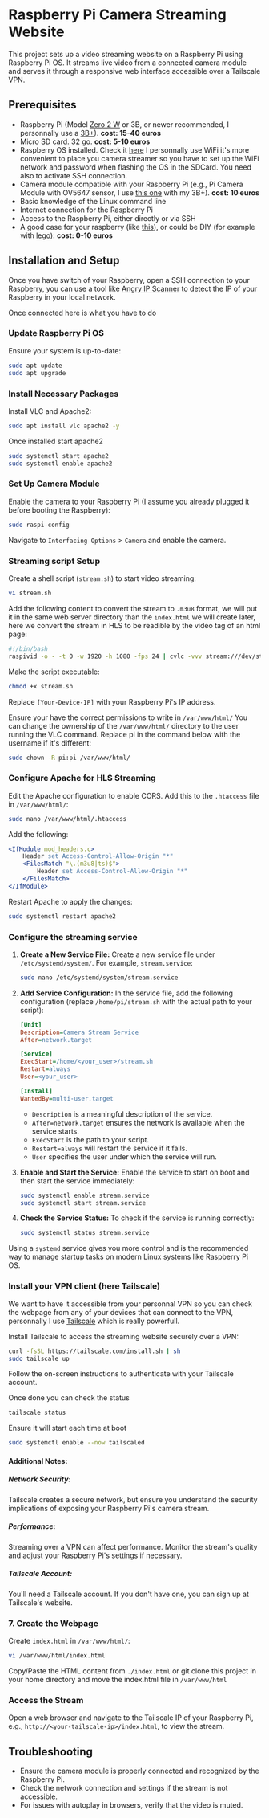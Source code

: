 # Raspberry Pi Camera Streaming Website

This project sets up a video streaming website on a Raspberry Pi using Raspberry Pi OS. It streams live video from a connected camera module and serves it through a responsive web interface accessible over a Tailscale VPN.

## Prerequisites

- Raspberry Pi (Model [Zero 2 W](https://www.raspberrypi.com/products/raspberry-pi-zero-2-w/) or 3B, or newer recommended, I personnally use a [3B+](https://www.raspberrypi.com/products/raspberry-pi-3-model-b-plus/)). **cost: 15-40 euros**
- Micro SD card. 32 go. **cost: 5-10 euros**
- Raspberry OS installed. Check it [here](https://www.raspberrypi.com/software/) I personnally use WiFi it's more convenient to place you camera streamer so you have to set up the WiFi network and password when flashing the OS in the SDCard. You need also to activate SSH connection.
- Camera module compatible with your Raspberry Pi (e.g., Pi Camera Module with OV5647 sensor, I use [this one](https://www.amazon.fr/Jun_Electronic-Module-cam%C3%A9ra-vid%C3%A9o-Raspberry/dp/B07MNR3VM8/ref=sr_1_3?__mk_fr_FR=%C3%85M%C3%85%C5%BD%C3%95%C3%91&crid=2QP16DFA23KBI&keywords=LABISTS+B01+Raspberry+Pi+Camera+Module+5M+1080P&qid=1704711471&sprefix=labists+b01+raspberry+pi+camera+module+5m+1080p%2Caps%2C99&sr=8-3) with my 3B+). **cost: 10 euros**
- Basic knowledge of the Linux command line
- Internet connection for the Raspberry Pi
- Access to the Raspberry Pi, either directly or via SSH
- A good case for your raspberry (like [this](https://www.amazon.de/-/en/dp/B07T5L5FFN?psc=1&ref=ppx_yo2ov_dt_b_product_details)), or could be DIY (for example with [lego](https://makezine.com/article/technology/raspberry-pi/lego-raspberry-pi-enclosure/)): **cost: 0-10 euros**

## Installation and Setup

Once you have switch of your Raspberry, open a SSH connection to your Raspberry, you can use a tool like [Angry IP Scanner](https://angryip.org/download/#mac) to detect the IP of your Raspberry in your local network.

Once connected here is what you have to do

### Update Raspberry Pi OS

Ensure your system is up-to-date:

```bash
sudo apt update
sudo apt upgrade
```

### Install Necessary Packages

Install VLC and Apache2:

```bash
sudo apt install vlc apache2 -y
```

Once installed start apache2

```bash
sudo systemctl start apache2
sudo systemctl enable apache2
```

### Set Up Camera Module

Enable the camera to your Raspberry Pi (I assume you already plugged it before booting the Raspberry):

```bash
sudo raspi-config
```

Navigate to `Interfacing Options` > `Camera` and enable the camera.

### Streaming script Setup

Create a shell script (`stream.sh`) to start video streaming:

```bash
vi stream.sh
```

Add the following content to convert the stream to `.m3u8` format, we will put it in the same web server directory than the `index.html` we will create later, here we convert the stream in HLS to be readible by the video tag of an html page:

```bash
#!/bin/bash
raspivid -o - -t 0 -w 1920 -h 1080 -fps 24 | cvlc -vvv stream:///dev/stdin --sout '#standard{access=livehttp{seglen=5,delsegs=true,numsegs=10,index=/var/www/html/stream.m3u8,index-url=http://[Your-Device-IP]/stream-########.ts},mux=ts{use-key-frames},dst=/var/www/html/stream-########.ts}' --ttl 12 --sout-keep
```

Make the script executable:

```bash
chmod +x stream.sh
```

Replace `[Your-Device-IP]` with your Raspberry Pi's IP address.

Ensure your have the correct permissions to write in `/var/www/html/`
You can change the ownership of the `/var/www/html/` directory to the user running the VLC command. Replace pi in the command below with the username if it's different:

```bash
sudo chown -R pi:pi /var/www/html/
```

### Configure Apache for HLS Streaming

Edit the Apache configuration to enable CORS. Add this to the `.htaccess` file in `/var/www/html/`:

```bash
sudo nano /var/www/html/.htaccess
```

Add the following:

```apache
<IfModule mod_headers.c>
    Header set Access-Control-Allow-Origin "*"
    <FilesMatch "\.(m3u8|ts)$">
        Header set Access-Control-Allow-Origin "*"
    </FilesMatch>
</IfModule>
```

Restart Apache to apply the changes:

```bash
sudo systemctl restart apache2
```

### Configure the streaming service

1. **Create a New Service File:**
   Create a new service file under `/etc/systemd/system/`. For example, `stream.service`:

   ```bash
   sudo nano /etc/systemd/system/stream.service
   ```

2. **Add Service Configuration:**
   In the service file, add the following configuration (replace `/home/pi/stream.sh` with the actual path to your script):

   ```ini
   [Unit]
   Description=Camera Stream Service
   After=network.target

   [Service]
   ExecStart=/home/<your_user>/stream.sh
   Restart=always
   User=<your_user>

   [Install]
   WantedBy=multi-user.target
   ```

   - `Description` is a meaningful description of the service.
   - `After=network.target` ensures the network is available when the service starts.
   - `ExecStart` is the path to your script.
   - `Restart=always` will restart the service if it fails.
   - `User` specifies the user under which the service will run.

3. **Enable and Start the Service:**
   Enable the service to start on boot and then start the service immediately:

   ```bash
   sudo systemctl enable stream.service
   sudo systemctl start stream.service
   ```

4. **Check the Service Status:**
   To check if the service is running correctly:

   ```bash
   sudo systemctl status stream.service
   ```

Using a `systemd` service gives you more control and is the recommended way to manage startup tasks on modern Linux systems like Raspberry Pi OS.

### Install your VPN client (here Tailscale)

We want to have it accessible from your personnal VPN so you can check the webpage from any of your devices that can connect to the VPN, personnally I use [Tailscale](https://tailscale.com/kb/1017/install?slug=kb&slug=1017&slug=install) which is really powerfull.

Install Tailscale to access the streaming website securely over a VPN:

```bash
curl -fsSL https://tailscale.com/install.sh | sh
sudo tailscale up
```

Follow the on-screen instructions to authenticate with your Tailscale account.

Once done you can check the status

```bash
tailscale status
```

Ensure it will start each time at boot

```bash
sudo systemctl enable --now tailscaled
```

#### Additional Notes:

##### Network Security:

Tailscale creates a secure network, but ensure you understand the security implications of exposing your Raspberry Pi's camera stream.

##### Performance:

Streaming over a VPN can affect performance. Monitor the stream's quality and adjust your Raspberry Pi's settings if necessary.

##### Tailscale Account:

You'll need a Tailscale account. If you don't have one, you can sign up at Tailscale's website.

### 7. Create the Webpage

Create `index.html` in `/var/www/html/`:

```bash
vi /var/www/html/index.html
```

Copy/Paste the HTML content from `./index.html` or git clone this project in your home directory and move the index.html file in `/var/www/html`

### Access the Stream

Open a web browser and navigate to the Tailscale IP of your Raspberry Pi, e.g., `http://<your-tailscale-ip>/index.html`, to view the stream.

## Troubleshooting

- Ensure the camera module is properly connected and recognized by the Raspberry Pi.
- Check the network connection and settings if the stream is not accessible.
- For issues with autoplay in browsers, verify that the video is muted.
